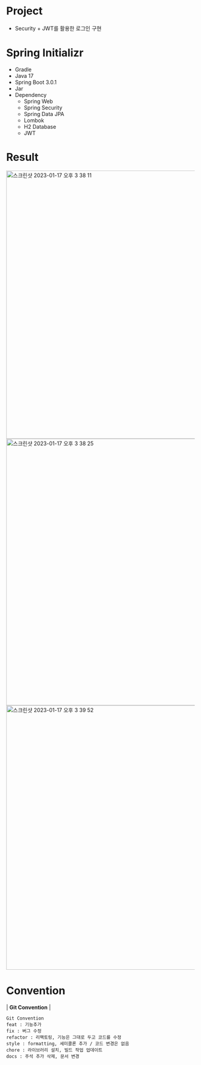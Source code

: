 # Project
- Security + JWT를 활용한 로그인 구현



# Spring Initializr

- Gradle
- Java 17
- Spring Boot 3.0.1
- Jar
- Dependency
  - Spring Web
  - Spring Security
  - Spring Data JPA
  - Lombok
  - H2 Database
  - JWT
  
# Result
  
<img width="717" alt="스크린샷 2023-01-17 오후 3 38 11" src="https://user-images.githubusercontent.com/107785279/212854472-25bc866d-1dc3-4f00-8ca1-794a1dc8ab26.png">
<img width="713" alt="스크린샷 2023-01-17 오후 3 38 25" src="https://user-images.githubusercontent.com/107785279/212854501-4563336e-0438-4bba-9ea6-70ced3652624.png">
<img width="707" alt="스크린샷 2023-01-17 오후 3 39 52" src="https://user-images.githubusercontent.com/107785279/212854522-bcee3321-db5b-433d-9ea4-e75b28a6ce9a.png">

  
  
  
# Convention  
| **Git Convention** |
```text
Git Convention
feat : 기능추가
fix : 버그 수정
refactor : 리팩토링, 기능은 그대로 두고 코드를 수정
style : formatting, 세미콜론 추가 / 코드 변경은 없음
chore : 라이브러리 설치, 빌드 작업 업데이트
docs : 주석 추가 삭제, 문서 변경
